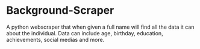# Background-Scraper
A python webscraper that when given a full name will find all the data it can about the individual. Data can include age, birthday, education, achievements, social medias and more.
